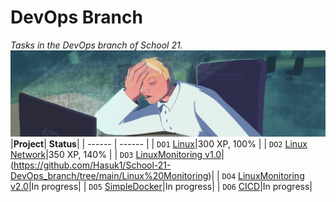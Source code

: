 # **DevOps Branch**

*Tasks in the DevOps branch of School 21.*
![linux_network](Linux/misc/linux_network.png)
|**Project**| **Status**|
| ------ | ------ |
| `DO1` [Linux](https://github.com/Hasuk1/School-21-DevOps_branch/tree/main/Linux)|300 XP, 100% |
| `DO2` [Linux Network](https://github.com/Hasuk1/School-21-DevOps_branch/tree/main/Linux%20Network)|350 XP, 140% |
| `DO3` [LinuxMonitoring v1.0]()|(https://github.com/Hasuk1/School-21-DevOps_branch/tree/main/Linux%20Monitoring)|
| `DO4` [LinuxMonitoring v2.0]()|In progress|
| `DO5` [SimpleDocker]()|In progress|
| `DO6` [CICD]()|In progress|
